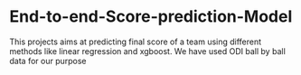 # End-to-end-Score-prediction-Model
This projects aims at predicting final score of a team using different methods like linear regression and xgboost.
We have used ODI ball by ball data for our purpose
